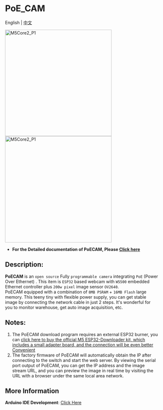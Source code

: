 # PoE_CAM

English | [中文](README_cn.md)

<img src="https://static-cdn.m5stack.com/resource/docs/static/assets/img/product_pics/unit/poe_cam/poe_cam_01.webp" alt="M5Core2_P1" width="350" height="350"><img src="https://static-cdn.m5stack.com/resource/docs/products/unit/M5PoECAM-W/img-0e65978b-b66f-41ea-a94f-e0be885ce076.webp" alt="M5Core2_P1" width="350" height="350">

* **For the Detailed documentation of PoECAM, Please [Click here](https://docs.m5stack.com/en/unit/poe_cam)**

## Description:

**PoECAM** is an `open source` Fully `programmable camera` integrating `PoE` (Power Over Ethernet) . This item is `ESP32` based webcam with `W5500` embedded Ethernet controller plus `200w pixel` image sensor `OV2640`.
PoECAM equipped with a combination of `8MB PSRAM` + `16MB Flash` large memory. This teeny tiny with flexible power supply, you can get stable image by connecting the network cable in just 2 steps. It's wonderful for you to monitor warehouse, get auto image acquisition, etc.

## Notes:

1. The PoECAM download program requires an external ESP32 burner, you can [click here to buy the official M5 ESP32-Downloader kit, which includes a small adapter board, and the connection will be even better Convenient](https://shop.m5stack.com/products/esp32-downloader-kit)
2. The factory firmware of PoECAM will automatically obtain the IP after connecting to the switch and start the web server. By viewing the serial port output of PoECAM, you can get the IP address and the image stream URL, and you can preview the image in real time by visiting the URL with a browser under the same local area network.

## More Information

**Arduino IDE Development**: [Click Here](https://docs.m5stack.com/en/quick_start/poe_cam/arduino)
